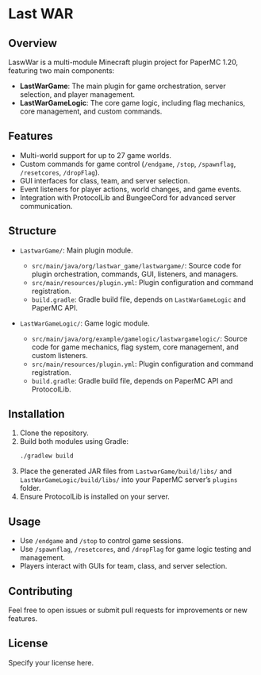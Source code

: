 # Last WAR 

## Overview

LaswWar is a multi-module Minecraft plugin project for PaperMC 1.20, featuring two main components:

- **LastWarGame**: The main plugin for game orchestration, server selection, and player management.
- **LastWarGameLogic**: The core game logic, including flag mechanics, core management, and custom commands.

## Features

- Multi-world support for up to 27 game worlds.
- Custom commands for game control (`/endgame`, `/stop`, `/spawnflag`, `/resetcores`, `/dropFlag`).
- GUI interfaces for class, team, and server selection.
- Event listeners for player actions, world changes, and game events.
- Integration with ProtocolLib and BungeeCord for advanced server communication.

## Structure

- `LastwarGame/`: Main plugin module.
  - `src/main/java/org/lastwar_game/lastwargame/`: Source code for plugin orchestration, commands, GUI, listeners, and managers.
  - `src/main/resources/plugin.yml`: Plugin configuration and command registration.
  - `build.gradle`: Gradle build file, depends on `LastWarGameLogic` and PaperMC API.

- `LastWarGameLogic/`: Game logic module.
  - `src/main/java/org/example/gamelogic/lastwargamelogic/`: Source code for game mechanics, flag system, core management, and custom listeners.
  - `src/main/resources/plugin.yml`: Plugin configuration and command registration.
  - `build.gradle`: Gradle build file, depends on PaperMC API and ProtocolLib.

## Installation

1. Clone the repository.
2. Build both modules using Gradle:
   ```sh
   ./gradlew build
   ```
3. Place the generated JAR files from `LastwarGame/build/libs/` and `LastWarGameLogic/build/libs/` into your PaperMC server’s `plugins` folder.
4. Ensure ProtocolLib is installed on your server.

## Usage

- Use `/endgame` and `/stop` to control game sessions.
- Use `/spawnflag`, `/resetcores`, and `/dropFlag` for game logic testing and management.
- Players interact with GUIs for team, class, and server selection.

## Contributing

Feel free to open issues or submit pull requests for improvements or new features.

## License

Specify your license here.
